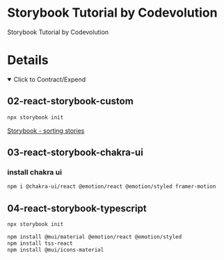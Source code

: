 # Storybook Tutorial by Codevolution

Storybook Tutorial by Codevolution

# Details

<details open>
  <summary>Click to Contract/Expend</summary>

## 02-react-storybook-custom

```sh
npx storybook init
```

[Storybook - sorting stories](https://storybook.js.org/docs/react/writing-stories/naming-components-and-hierarchy#sorting-stories)

## 03-react-storybook-chakra-ui

### install chakra ui

```sh
npm i @chakra-ui/react @emotion/react @emotion/styled framer-motion
```

## 04-react-storybook-typescript

```sh
npx storybook init

npm install @mui/material @emotion/react @emotion/styled
npm install tss-react
npm install @mui/icons-material
```

</details>
